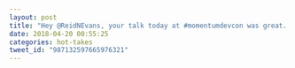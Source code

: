 ```yaml
---
layout: post
title: "Hey @ReidNEvans, your talk today at #momentumdevcon was great. You delivered technical information with a sharp wit and sometimes subtle, laugh-out-loud humor. Thanks for coming and sharing your knowledge in Cincinnati."
date: 2018-04-20 00:55:25
categories: hot-takes
tweet_id: "987132597665976321"
---
```



<!-- Original tweet: https://twitter.com/i/status/987132597665976321 -->